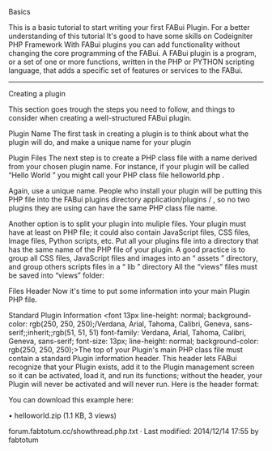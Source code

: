 
Basics


This is a basic tutorial to start writing your first FABui Plugin. For a better understanding of this tutorial It's good to have some skills on Codeigniter PHP Framework 
 With FABui plugins you can add functionality without changing the core programming of the FABui.
 A FABui plugin is a program, or a set of one or more functions, written in the PHP or PYTHON scripting language, that adds a specific set of features or services to the FABui. 

--------------------------------------------------------------------------------

Creating a plugin 

This section goes trough the steps you need to follow, and things to consider when creating a well-structured FABui plugin.

Plugin Name 
 The first task in creating a plugin is to think about what the plugin will do, and make a unique name for your plugin

Plugin Files 
 The next step is to create a PHP class file with a name derived from your chosen plugin name. For instance, if your plugin will be called “Hello World ” you might call your PHP class file helloworld.php . 

Again, use a unique name. People who install your plugin will be putting this PHP file into the FABui plugins directory application/plugins / , so no two plugins they are using can have the same PHP class file name.

 Another option is to split your plugin into muliple files. Your plugin must have at least on PHP file; it could also contain JavaScript files, CSS files, Image files, Python scripts, etc. Put all your plugins file into a directory that has the same name of the PHP file of your plugin.</font>
A good practice is to group all CSS files, JavaScript files and images into an “ assets ” directory, and group others scripts files in a “ lib ” directory 
All the “views” files must be saved into “views” folder: 

Files Header 
Now it's time to put some information into your main Plugin PHP file. 

Standard Plugin Information 
 <font 13px line-height: normal; background-color: rgb(250, 250, 250);/Verdana, Arial, Tahoma, Calibri, Geneva, sans-serif;;inherit;;rgb(51, 51, 51) font-family: Verdana, Arial, Tahoma, Calibri, Geneva, sans-serif; font-size: 13px; line-height: normal; background-color: rgb(250, 250, 250);>The top of your Plugin's main PHP class file must contain a standard Plugin information header. This header lets FABui recognize that your Plugin exists, add it to the Plugin management screen so it can be activated, load it, and run its functions; without the header, your Plugin will never be activated and will never run. Here is the header format: 

You can download this example here: 

• helloworld.zip (1.1 KB, 3 views)

  
forum.fabtotum.cc/showthread.php.txt · Last modified: 2014/12/14 17:55 by fabtotum
